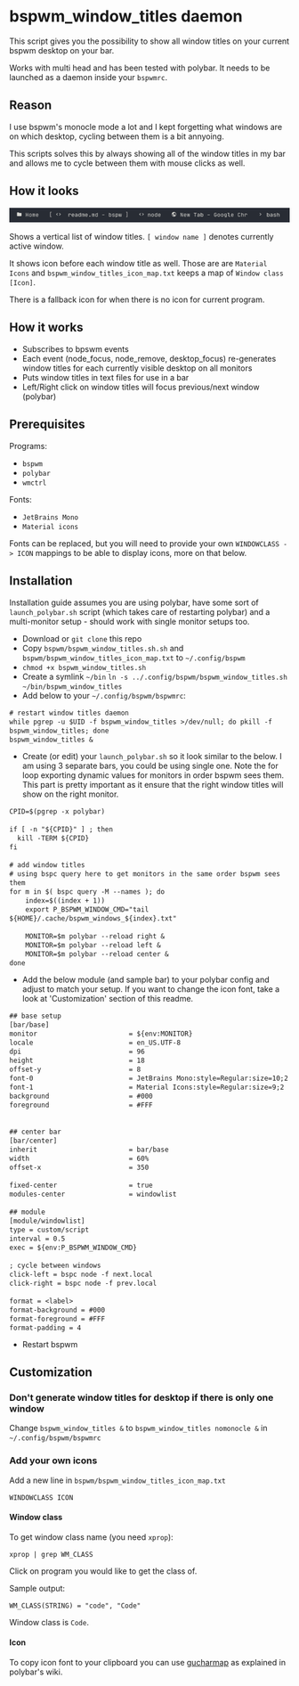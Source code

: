 # bspwm_window_titles daemon

This script gives you the possibility to show all window titles on your current bspwm desktop on your bar.

Works with multi head and has been tested with polybar.
It needs to be launched as a daemon inside your `bspwmrc`.

## Reason

I use bspwm's monocle mode a lot and I kept forgetting what windows are on which desktop, cycling between them is a bit annyoing.

This scripts solves this by always showing all of the window titles in my bar and allows me to cycle between them with mouse clicks as well.

## How it looks

![preview](./img/window_titles.png)

Shows a vertical list of window titles. `[ window name ]` denotes currently active window.

It shows icon before each window title as well. Those are are `Material Icons` and `bspwm_window_titles_icon_map.txt` keeps a map of  `Window class [Icon]`.

There is a fallback icon for when there is no icon for current program.

## How it works

- Subscribes to bpswm events
- Each event (node_focus, node_remove, desktop_focus) re-generates window titles for each currently visible desktop on all monitors
- Puts window titles in text files for use in a bar
- Left/Right click on window titles will focus previous/next window (polybar)

## Prerequisites

Programs:
- `bspwm`
- `polybar`
- `wmctrl`

Fonts:
- `JetBrains Mono`
- `Material icons`

Fonts can be replaced, but you will need to provide your own `WINDOWCLASS -> ICON` mappings to be able to display icons, more on that below.

## Installation

Installation guide assumes you are using polybar, have some sort of `launch_polybar.sh` script (which takes care of restarting polybar) and a multi-monitor setup - should work with single monitor setups too.

- Download or `git clone` this repo
- Copy `bspwm/bspwm_window_titles.sh.sh` and `bspwm/bspwm_window_titles_icon_map.txt` to `~/.config/bspwm`
- `chmod +x bspwm_window_titles.sh`
- Create a symlink `~/bin` `ln -s ../.config/bspwm/bspwm_window_titles.sh ~/bin/bspwm_window_titles`
- Add below to your `~/.config/bspwm/bspwmrc`:

```shell
# restart window titles daemon
while pgrep -u $UID -f bspwm_window_titles >/dev/null; do pkill -f bspwm_window_titles; done
bspwm_window_titles &
```

- Create (or edit) your `launch_polybar.sh` so it look similar to the below. I am using 3 separate bars, you could be using single one.
Note the for loop exporting dynamic values for monitors in order bspwm sees them.
This part is pretty important as it ensure that the right window titles will show on the right monitor.

```shell
CPID=$(pgrep -x polybar)

if [ -n "${CPID}" ] ; then
  kill -TERM ${CPID}
fi

# add window titles
# using bspc query here to get monitors in the same order bspwm sees them
for m in $( bspc query -M --names ); do
    index=$((index + 1))
    export P_BSPWM_WINDOW_CMD="tail ${HOME}/.cache/bspwm_windows_${index}.txt"

    MONITOR=$m polybar --reload right &
    MONITOR=$m polybar --reload left &
    MONITOR=$m polybar --reload center &
done
```

- Add the below module (and sample bar) to your polybar config and adjust to match your setup.
If you want to change the icon font, take a look at 'Customization'  section of this readme.

```shell
## base setup
[bar/base]
monitor                       = ${env:MONITOR}
locale                        = en_US.UTF-8
dpi                           = 96
height                        = 18
offset-y                      = 8
font-0                        = JetBrains Mono:style=Regular:size=10;2
font-1                        = Material Icons:style=Regular:size=9;2
background                    = #000
foreground                    = #FFF


## center bar
[bar/center]
inherit                       = bar/base
width                         = 60%
offset-x                      = 350

fixed-center                  = true
modules-center                = windowlist

## module
[module/windowlist]
type = custom/script
interval = 0.5
exec = ${env:P_BSPWM_WINDOW_CMD}

; cycle between windows
click-left = bspc node -f next.local
click-right = bspc node -f prev.local

format = <label>
format-background = #000
format-foreground = #FFF
format-padding = 4
```

- Restart bspwm

## Customization

### Don't generate window titles for desktop if there is only one window

Change `bspwm_window_titles &` to `bspwm_window_titles nomonocle &` in `~/.config/bspwm/bspwmrc`

### Add your own icons

Add a new line in `bspwm/bspwm_window_titles_icon_map.txt`

```
WINDOWCLASS ICON
```

#### Window class

To get window class name (you need `xprop`):

```
xprop | grep WM_CLASS
```

Click on program you would like to get the class of.

Sample output:

```
WM_CLASS(STRING) = "code", "Code"
```

Window class is `Code`.

#### Icon

To copy icon font to your clipboard you can use [gucharmap](https://github.com/polybar/polybar/wiki/Fonts) as explained in polybar's wiki.
